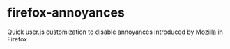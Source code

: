 # firefox-annoyances
Quick user.js customization to disable annoyances introduced by Mozilla in Firefox
